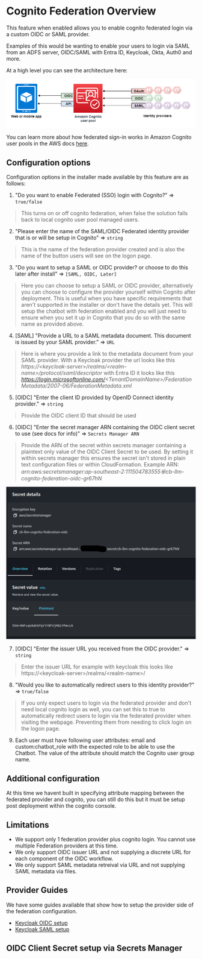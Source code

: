 # Cognito Federation Overview

This feature when enabled allows you to enable cognito federated login via a custom OIDC or SAML provider.

Examples of this would be wanting to enable your users to login via SAML from an ADFS server, OIDC/SAML with Entra ID, Keycloak, Okta, Auth0 and more.

At a high level you can see the architecture here:

![sample](./assets/scenario-authentication-cup.png "Architecture Diagram")

You can learn more about how federated sign-in works in Amazon Cognito user pools in the AWS docs [here](https://docs.aws.amazon.com/cognito/latest/developerguide/cognito-user-pools-identity-federation.html).

## Configuration options

Configuration options in the installer made available by this feature are as follows:

1. "Do you want to enable Federated (SSO) login with Cognito?" => `true/false`

> This turns on or off cognito federation, when false the solution falls back to local cognito user pool managed users.

2. "Please enter the name of the SAML/OIDC Federated identity provider that is or will be setup in Cognito" => `string`

> This is the name of the federation provider created and is also the name of the button users will see on the logon page.

3. "Do you want to setup a SAML or OIDC provider? or choose to do this later after install" => `[SAML, OIDC, Later]`

> Here you can choose to setup a SAML or OIDC provider, alternatively you can choose to configure the provider yourself within Cognito after deployment. This is useful when you have specific requirements that aren't supported in the installer or don't have the details yet. This will setup the chatbot with federation enabled and you will just need to ensure when you set it up in Cognito that you do so with the same name as provided above.

4. [SAML] "Provide a URL to a SAML metadata document. This document is issued by your SAML provider." => `URL`

> Here is where you provide a link to the metadata document from your SAML provider. With a Keycloak provider the url looks like this *https://\<keycloak-server\>/realms/\<realm-name\>/protocol/saml/descriptor* with Entra ID it looks like this *https://login.microsoftonline.com/<TenantDomainName\>/FederationMetadata/2007-06/FederationMetadata.xml*

5. [OIDC] "Enter the client ID provided by OpenID Connect identity provider." => `string`

> Provide the OIDC client ID that should be used

6. [OIDC] "Enter the secret manager ARN containing the OIDC client secret to use (see docs for info)" => `Secrets Manager ARN`

> Provide the ARN of the secret within secrets manager containing a plaintext only value of the OIDC Client Secret to be used. By setting it within secrets manager this ensures the secret isn't stored in plain text configuration files or within CloudFormation. Example ARN: *arn:aws:secretsmanager:ap-southeast-2:111504783555:secret:cb-llm-cognito-federation-oidc-gr67hN*

![example](./assets/cognito-example-secret.png "OIDC Secret Example")

7. [OIDC] "Enter the issuer URL you received from the OIDC provider." => `string`

> Enter the issuer URL for example with keycloak this looks like https://\<keycloak-server\>/realms/\<realm-name\>/

8. "Would you like to automatically redirect users to this identity provider?" => `true/false`

> If you only expect users to login via the federated provider and don't need local cognito login as well, you can set this to true to automatically redirect users to login via the federated provider when visiting the webpage. Preventing them from needing to click login on the logon page.

9. Each user must have following user attributes: email and custom:chatbot_role with the expected role to be able to use the Chatbot. The value of the attribute should match the Cognito user group name.

## Additional configuration

At this time we havent built in specifying attribute mapping between the federated provider and cognito, you can still do this but it must be setup post deployment within the cognito console.

## Limitations

- We support only 1 federation provider plus cognito login. You cannot use multiple Federation providers at this time.
- We only support OIDC issuer URL and not supplying a discrete URL for each component of the OIDC workflow.
- We only support SAML metadata retreival via URL and not supplying SAML metadata via files.

## Provider Guides

We have some guides available that show how to setup the provider side of the federation configuration.

- [Keycloak OIDC setup](./keycloak-oidc.md)
- [Keycloak SAML setup](./keycloak-saml.md)


## OIDC Client Secret setup via Secrets Manager